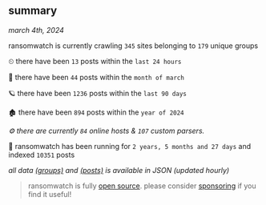 
## summary
_march 4th, 2024_

ransomwatch is currently crawling `345` sites belonging to `179` unique groups

⏲ there have been `13` posts within the `last 24 hours`

🦈 there have been `44` posts within the `month of march`

🪐 there have been `1236` posts within the `last 90 days`

🏚 there have been `894` posts within the `year of 2024`

_⚙️ there are currently `84` online hosts & `107` custom parsers._

🦕 ransomwatch has been running for `2 years, 5 months and 27 days` and indexed `10351` posts

_all data  [(groups)](http://ransomwhat.telemetry.ltd/groups) and [(posts)](http://ransomwhat.telemetry.ltd/posts) is available in JSON (updated hourly)_

> ransomwatch is fully [open source](https://github.com/joshhighet/ransomwatch#ransomwatch--). please consider [sponsoring](https://github.com/sponsors/joshhighet) if you find it useful!
